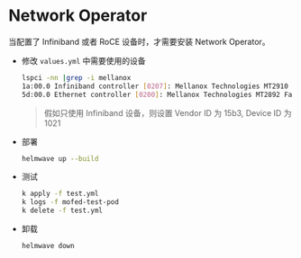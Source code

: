 # Network Operator

当配置了 Infiniband 或者 RoCE 设备时，才需要安装 Network Operator。

- 修改 `values.yml` 中需要使用的设备

  ```sh
  lspci -nn |grep -i mellanox
  1a:00.0 Infiniband controller [0207]: Mellanox Technologies MT2910 Family [ConnectX-7] [15b3:1021]
  5d:00.0 Ethernet controller [0200]: Mellanox Technologies MT2892 Family [ConnectX-6 Dx] [15b3:101d]
  ```

  > 假如只使用 Infiniband 设备，则设置 Vendor ID 为 15b3, Device ID 为 1021

- 部署

  ```sh
  helmwave up --build
  ```

- 测试

  ```sh
  k apply -f test.yml
  k logs -f mofed-test-pod
  k delete -f test.yml
  ```

- 卸载

  ```sh
  helmwave down
  ```
